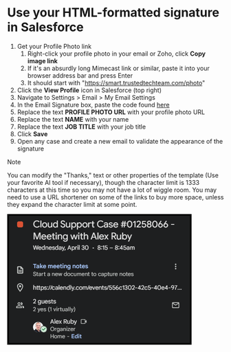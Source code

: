 # Use your HTML-formatted signature in Salesforce
1. Get your Profile Photo link
   1. Right-click your profile photo in your email or Zoho, click **Copy image link**
   2. If it's an absurdly long Mimecast link or similar, paste it into your browser address bar and press Enter
   3. It should start with "https://smart.trustedtechteam.com/photo"
2. Click the **View Profile** icon in Salesforce (top right)
3. Navigate to Settings > Email > My Email Settings
4. In the Email Signature box, paste the code found [here](ttt-sig-template.html)
5. Replace the text **PROFILE PHOTO URL** with your profile photo URL
6. Replace the text **NAME** with your name
7. Replace the text **JOB TITLE** with your job title
8. Click **Save**
9. Open any case and create a new email to validate the appearance of the signature

> [!NOTE]
> You can modify the "Thanks," text or other properties of the template (Use your favorite AI tool if necessary), though the character limit is 1333 characters at this time so you may not have a lot of wiggle room. You may need to use a URL shortener on some of the links to buy more space, unless they expand the character limit at some point.

![](MeetingWithCaseNumber.png)